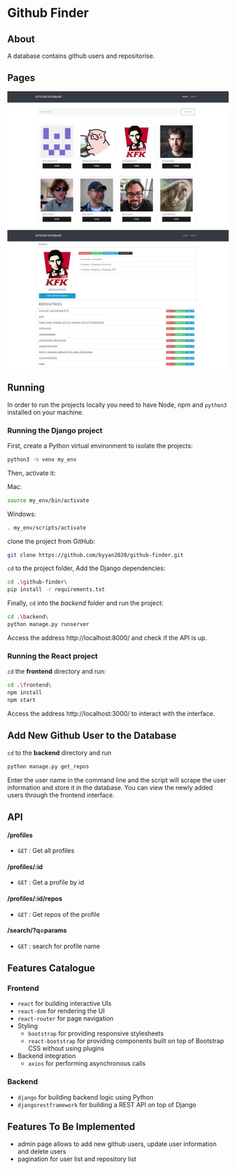 # Github Finder

## About

A database contains github users and repositorise.

## Pages
![avatar](img1.PNG)
![avatar](img2.PNG)

## Running

In order to run the projects locally you need to have Node, npm and `python3` installed on your machine.

### Running the Django project

First, create a Python virtual environment to isolate the projects:

```bash
python3 -m venv my_env
```

Then, activate it:

Mac:

```bash
source my_env/bin/activate
```

Windows:

```bash
. my_env/scripts/activate
```

clone the project from GitHub:

```bash
git clone https://github.com/byyan2020/github-finder.git
```

`cd` to the project folder, Add the Django dependencies:

```bash
cd .\github-finder\
pip install -r requirements.txt
```

Finally, `cd` into the _backend_ folder and run the project:

```bash
cd .\backend\
python manage.py runserver
```


Access the address http://localhost:8000/ and check if the API is up.

### Running the React project

`cd` the __frontend__ directory and run:

```bash
cd .\frontend\
npm install
npm start
```

Access the address http://localhost:3000/ to interact with the interface.

## Add New Github User to the Database

`cd` to the __backend__ directory and run

```bash
python manage.py get_repos
```
Enter the user name in the command line and the script will scrape the user information and store it in the database. You can view the newly added users through the frontend interface.

## API

#### /profiles

- `GET` : Get all profiles

#### /profiles/:id

- `GET` : Get a profile by id

#### /profiles/:id/repos

- `GET` : Get repos of the profile

#### /search/?q=params

- `GET` : search for profile name


## Features Catalogue

### Frontend

- `react` for building interactive UIs
- `react-dom` for rendering the UI
- `react-router` for page navigation
- Styling
  - `bootstrap` for providing responsive stylesheets
  - `react-bootstrap` for providing components built on top of Bootstrap CSS without using plugins
- Backend integration
  - `axios` for performing asynchronous calls

### Backend

- `django` for building backend logic using Python
- `djangorestframework` for building a REST API on top of Django


## Features To Be Implemented
  - admin page allows to add new github users, update user information and delete users
  - pagination for user list and repository list
